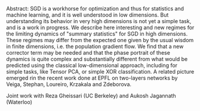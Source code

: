 Abstract: SGD is a workhorse for optimization and thus for statistics and
machine learning, and it is well understood in low dimensions. But understanding
its behavior in very high dimensions is not yet a simple task, and is a work in
progress. We describe here interesting and new regimes for the limiting
dynamics of  "summary statistics" for SGD in high dimensions. These regimes may
differ from the expected one given by the usual wisdom in finite dimensions,
i.e. the population gradient flow. We find that a new corrector term may be
needed and that the phase portrait of these dynamics is quite complex and
substantially different from what would be predicted using the classical
low-dimensional approach, including for simple tasks, like Tensor PCA, or simple
XOR classification. A related picture emerged rin the recent work done at EPFL
on two-layers networks by Veiga, Stephan, Loureiro, Krzakala and Zdeborova.

Joint work with Reza Gheissari (UC Berkeley) and Aukosh Jagannath (Waterloo)
